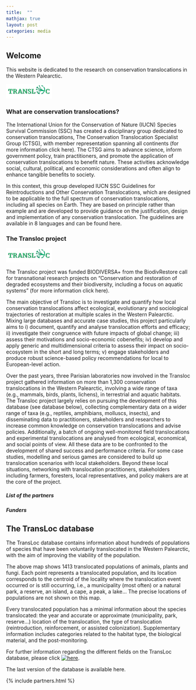 ```yaml
---
title:  ""
mathjax: true
layout: post
categories: media
---
```


## Welcome

This website is dedicated to the research on conservation translocations in the Western Palearctic. 

<img src="https://raw.githubusercontent.com/ConservationTranslocation/images/bbees/logo/graphic/transloc.png" width=25% height=25%>

### What are conservation translocations?

The International Union for the Conservation of Nature (IUCN) Species Survival Commission (SSC) has created a disciplinary group dedicated to conservation translocations, The Conservation Translocation Specialist Group (CTSG), with member representation spanning all continents (for more information click here). The CTSG aims to advance science, inform government policy, train practitioners, and promote the application of conservation translocations to benefit nature. These activities acknowledge social, cultural, political, and economic considerations and often align to enhance tangible benefits to society.  

In this context, this group developed IUCN SSC Guidelines for Reintroductions and Other Conservation Translocations, which are designed to be applicable to the full spectrum of conservation translocations, including all species on Earth. They are based on principle rather than example and are developed to provide guidance on the justification, design and implementation of any conservation translocation. The guidelines are available in 8 languages and can be found here.  

### The Transloc project

<img src="https://raw.githubusercontent.com/ConservationTranslocation/images/bbees/logo/graphic/transloc.png" width=25% height=25%>

The Transloc project was funded BIODIVERSA+ from the BiodivRestore call for transnational research projects on “Conservation and restoration of degraded ecosystems and their biodiversity, including a focus on aquatic systems” (for more information click here). 

The main objective of Transloc is to investigate and quantify how local conservation translocations affect ecological, evolutionary and sociological trajectories of restoration at multiple scales in the Western Palearctic. Mixing large databases and accurate case studies, this project particularly aims to i) document, quantify and analyse translocation efforts and efficacy; ii) investigate their congruence with future impacts of global change; iii) assess their motivations and socio-economic cobenefits; iv) develop and apply generic and multidimensional criteria to assess their impact on socio-ecosystem in the short and long terms; v) engage stakeholders and produce robust science-based policy recommendations for local to European-level action. 

Over the past years, three Parisian laboratories now involved in the Transloc project gathered information on more than 1,300 conservation translocations in the Western Palearctic, involving a wide range of taxa (e.g., mammals, birds, plants, lichens), in terrestrial and aquatic habitats. The Transloc project largely relies on pursuing the development of this database (see database below), collecting complementary data on a wider range of taxa (e.g., reptiles, amphibians, molluscs, insects), and disseminating data to practitioners, stakeholders and researchers to increase common knowledge on conservation translocations and advise policies. Additionally, a batch of ongoing well-monitored field translocations and experimental translocations are analysed from ecological, economical, and social points of view. All these data are to be confronted to the development of shared success and performance criteria. For some case studies, modelling and serious games are considered to build up translocation scenarios with local stakeholders. Beyond these local situations, networking with translocation practitioners, stakeholders including farmers, foresters, local representatives, and policy makers are at the core of the project. 

##### List of the partners

##### Funders

## The TransLoc database 

The TransLoc database contains information about hundreds of populations of species that have been voluntarily translocated in the Western Palearctic, with the aim of improving the viability of the population. 


The above map shows 1413 translocated populations of animals, plants and fungi. Each point represents a translocated population, and its location corresponds to the centroid of the locality where the translocation event occurred or is still occurring, i.e., a municipality (most often) or a natural park, a reserve, an island, a cape, a peak, a lake… The precise locations of populations are not shown on this map. 

Every translocated population has a minimal information about the species translocated: the year and accurate or approximate (municipality, park, reserve...) location of the translocation, the type of translocation (reintroduction, reinforcement, or assisted colonization). Supplementary information includes categories related to the habitat type, the biological material, and the post-monitoring.  

For further information regarding the different fields on the TransLoc database, please click [![here](../assets/images/transloc.png)](http://translocations.in2p3.fr/index.php).  

The last version of the database is available here. 

{% include partners.html %}


